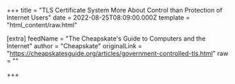 
+++
title = "TLS Certificate System More About Control than Protection of Internet Users"
date = 2022-08-25T08:09:00.000Z
template = "html_content/raw.html"

[extra]
feedName = "The Cheapskate's Guide to Computers and the Internet"
author = "Cheapskate"
originalLink = "https://cheapskatesguide.org/articles/government-controlled-tls.html"
raw = ""

+++

